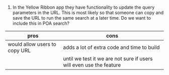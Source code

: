 

1. In the Yellow Ribbon app they have functionality to update the query parameters in the URL. This is most likely so that someone can copy and save the URL to run the same search at a later time. Do we want to include this in POA search?

| pros | cons |
|------|------|
| would allow users to copy URL | adds a lot of extra code and time to build |
|                               | until we test it we are not sure if users will even use the feature |
